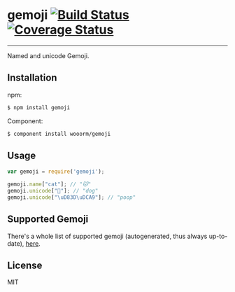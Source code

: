 # gemoji [![Build Status](https://travis-ci.org/wooorm/gemoji.svg?branch=master)](https://travis-ci.org/wooorm/gemoji) [![Coverage Status](https://img.shields.io/coveralls/wooorm/gemoji.svg)](https://coveralls.io/r/wooorm/gemoji?branch=master)

---

Named and unicode Gemoji.

## Installation

npm:
```sh
$ npm install gemoji
```

Component:
```sh
$ component install wooorm/gemoji
```

## Usage

```js
var gemoji = require('gemoji');

gemoji.name["cat"]; // "🐱"
gemoji.unicode["🐶"]; // "dog"
gemoji.unicode["\uD83D\uDCA9"]; // "poop"
```

## Supported Gemoji
There's a whole list of supported gemoji (autogenerated, thus always up-to-date), [here](Supported-Gemoji.md).

## License

  MIT
